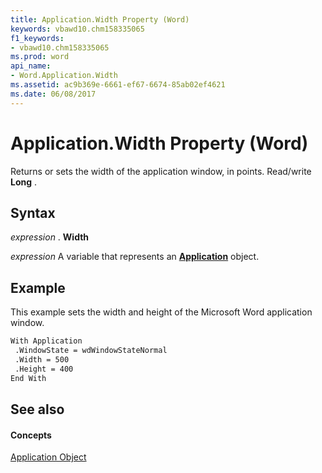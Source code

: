 ```yaml
---
title: Application.Width Property (Word)
keywords: vbawd10.chm158335065
f1_keywords:
- vbawd10.chm158335065
ms.prod: word
api_name:
- Word.Application.Width
ms.assetid: ac9b369e-6661-ef67-6674-85ab02ef4621
ms.date: 06/08/2017
---
```



# Application.Width Property (Word)

Returns or sets the width of the application window, in points. Read/write  **Long** .


## Syntax

 _expression_ . **Width**

 _expression_ A variable that represents an **[Application](Word.Application.md)** object.


## Example

This example sets the width and height of the Microsoft Word application window.


```vb
With Application 
 .WindowState = wdWindowStateNormal 
 .Width = 500 
 .Height = 400 
End With
```


## See also


#### Concepts


[Application Object](Word.Application.md)


